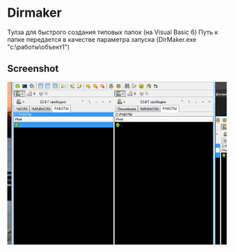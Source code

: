 # Dirmaker

Тулза для быстрого создания типовых папок (на Visual Basic 6)
Путь к папке передается в качестве параметра запуска (DirMaker.exe "c:\работы\объект1")

## Screenshot

![demo](screenshot.gif)
